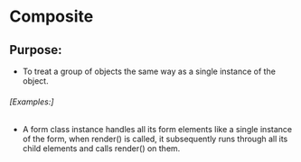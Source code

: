 # Composite
## Purpose:

- To treat a group of objects the same way as a single instance of the object.
###### [Examples:]

- A form class instance handles all its form elements like a 
single instance of the form, when render() is called, it subsequently runs
through all its child elements and calls render() on them.